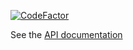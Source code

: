 [![CodeFactor](https://www.codefactor.io/repository/github/bwiedermann/picolib/badge/master)](https://www.codefactor.io/repository/github/bwiedermann/picolib/overview/master)

See the [API documentation](https://bwiedermann.github.io/picolib/)
